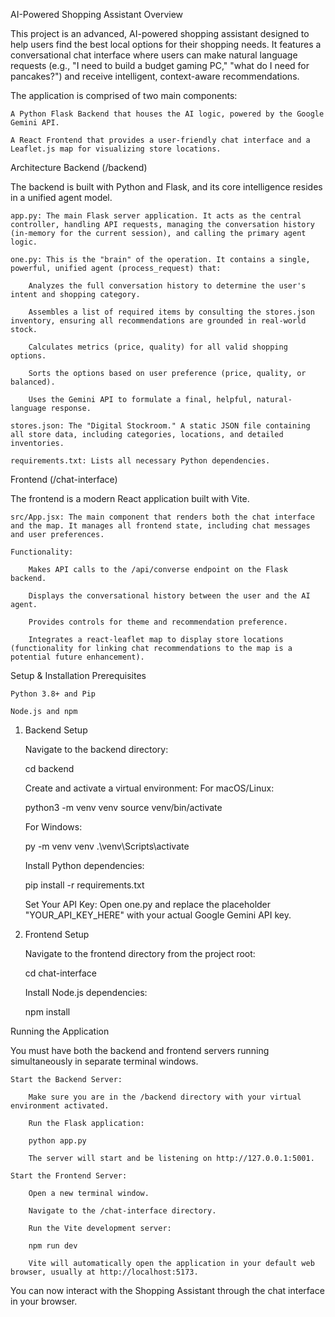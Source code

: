 AI-Powered Shopping Assistant
Overview

This project is an advanced, AI-powered shopping assistant designed to help users find the best local options for their shopping needs. It features a conversational chat interface where users can make natural language requests (e.g., "I need to build a budget gaming PC," "what do I need for pancakes?") and receive intelligent, context-aware recommendations.

The application is comprised of two main components:

    A Python Flask Backend that houses the AI logic, powered by the Google Gemini API.

    A React Frontend that provides a user-friendly chat interface and a Leaflet.js map for visualizing store locations.

Architecture
Backend (/backend)

The backend is built with Python and Flask, and its core intelligence resides in a unified agent model.

    app.py: The main Flask server application. It acts as the central controller, handling API requests, managing the conversation history (in-memory for the current session), and calling the primary agent logic.

    one.py: This is the "brain" of the operation. It contains a single, powerful, unified agent (process_request) that:

        Analyzes the full conversation history to determine the user's intent and shopping category.

        Assembles a list of required items by consulting the stores.json inventory, ensuring all recommendations are grounded in real-world stock.

        Calculates metrics (price, quality) for all valid shopping options.

        Sorts the options based on user preference (price, quality, or balanced).

        Uses the Gemini API to formulate a final, helpful, natural-language response.

    stores.json: The "Digital Stockroom." A static JSON file containing all store data, including categories, locations, and detailed inventories.

    requirements.txt: Lists all necessary Python dependencies.

Frontend (/chat-interface)

The frontend is a modern React application built with Vite.

    src/App.jsx: The main component that renders both the chat interface and the map. It manages all frontend state, including chat messages and user preferences.

    Functionality:

        Makes API calls to the /api/converse endpoint on the Flask backend.

        Displays the conversational history between the user and the AI agent.

        Provides controls for theme and recommendation preference.

        Integrates a react-leaflet map to display store locations (functionality for linking chat recommendations to the map is a potential future enhancement).

Setup & Installation
Prerequisites

    Python 3.8+ and Pip

    Node.js and npm

1. Backend Setup

    Navigate to the backend directory:

    cd backend

    Create and activate a virtual environment:
    For macOS/Linux:

    python3 -m venv venv
    source venv/bin/activate

    For Windows:

    py -m venv venv
    .\venv\Scripts\activate

    Install Python dependencies:

    pip install -r requirements.txt

    Set Your API Key:
    Open one.py and replace the placeholder "YOUR_API_KEY_HERE" with your actual Google Gemini API key.

2. Frontend Setup

    Navigate to the frontend directory from the project root:

    cd chat-interface

    Install Node.js dependencies:

    npm install

Running the Application

You must have both the backend and frontend servers running simultaneously in separate terminal windows.

    Start the Backend Server:

        Make sure you are in the /backend directory with your virtual environment activated.

        Run the Flask application:

        python app.py

        The server will start and be listening on http://127.0.0.1:5001.

    Start the Frontend Server:

        Open a new terminal window.

        Navigate to the /chat-interface directory.

        Run the Vite development server:

        npm run dev

        Vite will automatically open the application in your default web browser, usually at http://localhost:5173.

You can now interact with the Shopping Assistant through the chat interface in your browser.